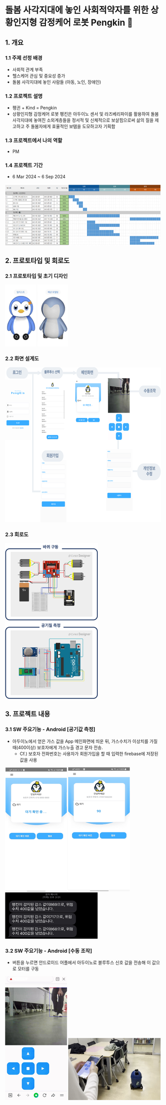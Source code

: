 # 돌봄 사각지대에 놓인 사회적약자를 위한 상황인지형 감정케어 로봇 Pengkin 🤖

## 1. 개요
### 1.1 주제 선정 배경 
- 사회적 관계 부족
- 헬스케어 관심 및 중요성 증가
- 돌봄 사각지대에 놓인 사람들 (아동, 노인, 장애인)

###  1.2 프로젝트 설명 
- 펭귄 + Kind = Pengkin
- 상황인지형 감정케어 로봇 펭킨은 아두이노 센서 및 라즈베리파이를
활용하여 돌봄사각지대에 놓여진 소외계층들을 정서적 및 신체적으로
보살핌으로써 삶의 질을 제고하고 주 돌봄자에게 효율적인 보탬을
도모하고자 기획함

### 1.3 프로젝트에서 나의 역할 
- PM

### 1.4 프로젝트 기간 
- 6 Mar 2024 ~ 6 Sep 2024
<img src="https://github.com/MrCaplan/Pengkin/blob/main/pictures/%E1%84%80%E1%85%A1%E1%86%AB%E1%84%90%E1%85%B3%E1%84%8E%E1%85%A1%E1%84%90%E1%85%B3.png" width="800" height="200"/>

## 2. 프로토타입 및 회로도 
### 2.1 프로토타입 및 초기 디자인 
<img src="https://github.com/MrCaplan/Pengkin/blob/main/pictures/%E1%84%91%E1%85%B3%E1%84%85%E1%85%A9%E1%84%90%E1%85%A9%E1%84%90%E1%85%A1%E1%84%8B%E1%85%B5%E1%86%B81.png" width="100" height="200"/> <img src="https://github.com/MrCaplan/Pengkin/blob/main/pictures/%E1%84%91%E1%85%B3%E1%84%85%E1%85%A9%E1%84%90%E1%85%A9%E1%84%90%E1%85%A1%E1%84%8B%E1%85%B5%E1%86%B82.png" width="100" height="200"/> 

### 2.2 화면 설계도
<img src="https://github.com/MrCaplan/Pengkin/blob/main/pictures/%E1%84%92%E1%85%AA%E1%84%86%E1%85%A7%E1%86%AB%E1%84%89%E1%85%A5%E1%86%AF%E1%84%80%E1%85%A8%E1%84%83%E1%85%A9.png" width="600" height="500"/> 

### 2.3 회로도 
<img src="https://github.com/MrCaplan/Pengkin/blob/main/pictures/%E1%84%87%E1%85%A1%E1%84%8F%E1%85%B1%E1%84%80%E1%85%AE%E1%84%83%E1%85%A9%E1%86%BC%E1%84%92%E1%85%AC%E1%84%83%E1%85%A9%E1%84%85%E1%85%A9.png" width="300" height="250"/> <img src="https://github.com/MrCaplan/Pengkin/blob/main/pictures/%E1%84%80%E1%85%A9%E1%86%BC%E1%84%80%E1%85%B5%E1%84%8C%E1%85%B5%E1%86%AF%E1%84%8E%E1%85%B3%E1%86%A8%E1%84%8C%E1%85%A5%E1%86%BC%E1%84%92%E1%85%AC%E1%84%85%E1%85%A9%E1%84%83%E1%85%A9.png" width="300" height="250"/>

## 3. 프로젝트 내용 
### 3.1 SW 주요기능 - Android [공기값 측정]
- 아두이노에서 얻은 가스 값을 App 메인화면에 띄운 뒤, 
가스수치가 이상치를 가질때(400이상)
보호자에게 가스누출 경고 문자 전송. 
  - Cf.) 보호자 전화번호는 사용자가 회원가입을 할 때 
입력한 firebase에 저장된 값을 사용

<img src="https://github.com/MrCaplan/Pengkin/blob/main/pictures/%E1%84%8B%E1%85%A2%E1%86%B81.png" width="200" height="400"/> <img src="https://github.com/MrCaplan/Pengkin/blob/main/pictures/%E1%84%8B%E1%85%A2%E1%86%B82.png" width="200" height="400"/> 
<img src="https://github.com/MrCaplan/Pengkin/blob/main/pictures/%E1%84%86%E1%85%AE%E1%86%AB%E1%84%8C%E1%85%A11.png" width="300" height="150"/> 

### 3.2 SW 주요기능 - Android [수동 조작]
- 버튼을 누르면 안드로이드 어플에서 아두이노로 블루투스 신호 값을 전송해 이 값으로 모터를 구동

<img src="https://github.com/MrCaplan/Pengkin/blob/main/pictures/%E1%84%89%E1%85%AE%E1%84%83%E1%85%A9%E1%86%BC%E1%84%8C%E1%85%A9%E1%84%8C%E1%85%A1%E1%86%A8%E1%84%92%E1%85%AA%E1%84%86%E1%85%A7%E1%86%AB.png" width="200" height="400"/> <img src="https://github.com/MrCaplan/Pengkin/blob/main/pictures/%E1%84%89%E1%85%AE%E1%84%83%E1%85%A9%E1%86%BC%E1%84%8C%E1%85%A9%E1%84%8C%E1%85%A1%E1%86%A8%E1%84%89%E1%85%B5%E1%86%AF%E1%84%92%E1%85%A2%E1%86%BC%E1%84%8C%E1%85%A1%E1%86%BC%E1%84%86%E1%85%A7%E1%86%AB.png" width="300" height="200"/> 









